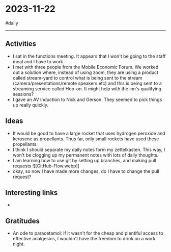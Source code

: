 # 2023-11-22

#daily

---

## Activities

- I sat in the functions meeting. It appears that I won't be going to the staff meal and I have to work. 
- I met with three people from the Mobile Economic Forum. We worked out a solution where, instead of using zoom, they are using a product called stream-yard to control what is being sent to the stream (camera/presentations/remote speakers etc) and this is being sent to a streaming service called Hop-on. It might help with the inn's qualifying sessions? 
- I gave an AV induction to Nick and Gerson. They seemed to pick things up really quickly. 
## Ideas

- It would be good to have a large rocket that uses hydrogen peroxide and kerosene as propellants. Thus far, only small rockets have used these propellants. 
- I think I should separate my daily notes form my zettelkasten. This way, I won't be clogging up my permanent notes with lots of daily thoughts. 
- I am learning how to use git by setting up branches, and making pull requests
![[GitHub-Flow.webp]]
- okay, so now I have made more changes, do I have to change the pull request?
## Interesting links

- 

## Gratitudes

- An ode to paracetamol: If it wasn't for the cheap and plentiful access to effective analgesics, I wouldn't have the freedom to drink on a work night. 